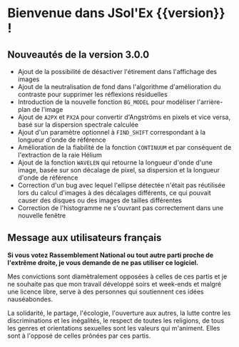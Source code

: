# Bienvenue dans JSol'Ex {{version}} !

## Nouveautés de la version 3.0.0

- Ajout de la possibilité de désactiver l'étirement dans l'affichage des images
- Ajout de la neutralisation de fond dans l'algorithme d'amélioration du contraste pour supprimer les réflexions résiduelles
- Introduction de la nouvelle fonction `BG_MODEL` pour modéliser l'arrière-plan de l'image
- Ajout de `A2PX` et `PX2A` pour convertir d'Angströms en pixels et vice versa, basé sur la dispersion spectrale calculée
- Ajout d'un paramètre optionnel à `FIND_SHIFT` correspondant à la longueur d'onde de référence
- Amélioration de la fiabilité de la fonction `CONTINUUM` et par conséquent de l'extraction de la raie Hélium
- Ajout de la fonction `WAVELEN` qui retourne la longueur d'onde d'une image, basée sur son décalage de pixel, sa dispersion et la longueur d'onde de référence
- Correction d'un bug avec lequel l'ellipse détectée n'était pas réutilisée lors du calcul d'images à des décalages différents, ce qui pouvait causer des disques ou des images de tailles différentes
- Correction de l'histogramme ne s'ouvrant pas correctement dans une nouvelle fenêtre

## Message aux utilisateurs français

**Si vous votez Rassemblement National ou tout autre parti proche de l'extrême droite, je vous demande de ne pas utiliser ce logiciel.**

Mes convictions sont diamètralement opposées à celles de ces partis et je ne souhaite pas que mon travail développé soirs et week-ends et malgré une licence libre, serve à des personnes qui soutiennent ces idées nauséabondes.

La solidarité, le partage, l'écologie, l'ouverture aux autres, la lutte contre les discriminations et les inégalités, le respect de toutes les religions, de tous les genres et orientations sexuelles sont les valeurs qui m'animent.
Elles sont à l'opposé de celles prônées par ces partis.
